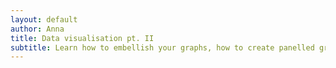 ```yaml
--- 
layout: default
author: Anna
title: Data visualisation pt. II 
subtitle: Learn how to embellish your graphs, how to create panelled graphs and add informative metadata in your output.
--- 
```


